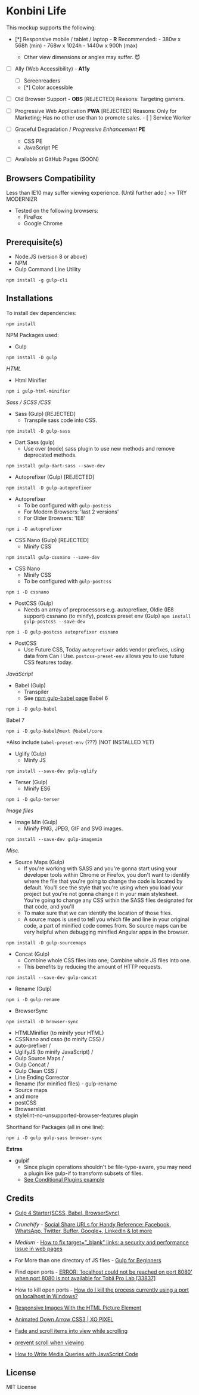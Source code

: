 # Konbini Life

This mockup supports the following:

- [*] Responsive mobile / tablet / laptop - **R**
    Recommended:
        - 380w x 568h (min)
        - 768w x 1024h
        - 1440w x 900h (max)

    * Other view dimensions or angles may suffer. :smiling_imp:

- [ ] Ally (Web Accessibility) - **A11y**
    - [ ] Screenreaders
    - [*] Color accessible

- [ ] Old Browser Support - **OBS** [REJECTED]
      Reasons: Targeting gamers.

- [ ] Progressive Web Application **PWA** [REJECTED]
      Reasons: Only for Marketing; Has no other use than to promote sales.
      - [ ] Service Worker

- [ ] Graceful Degradation / *Progressive Enhancement* **PE**
    - CSS PE
    - JavaScript PE

- [ ] Available at GitHub Pages (SOON)

## Browsers Compatibility

Less than IE10 may suffer viewing experience. (Until further ado.) >> TRY MODERNIZR

* Tested on the following browsers:
    - FireFox
    - Google Chrome

## Prerequisite(s)

- Node.JS (version 8 or above)
- NPM
- Gulp Command Line Utility
```
npm install -g gulp-cli
```

## Installations

To install dev dependencies:
```
npm install
```

NPM Packages used:

- Gulp
```
npm install -D gulp
```
*HTML*

- Html Minifier
```
npm i gulp-html-minifier
```

*Sass / SCSS /CSS*

- Sass (Gulp) [REJECTED]
    * Transpile sass code into CSS.
```
npm install -D gulp-sass
```

- Dart Sass (gulp)
    * Use over (node) sass plugin to use new methods and remove deprecated methods.
```
npm install gulp-dart-sass --save-dev
```

- Autoprefixer (Gulp) [REJECTED]
```
npm install -D gulp-autoprefixer
```

- Autoprefixer
    * To be configured with `gulp-postcss`
    * For Modern Browsers: 'last 2 versions'
    * For Older Browsers: 'IE8'
```
npm i -D autoprefixer
```

- CSS Nano (Gulp) [REJECTED]
    * Minify CSS
```
npm install gulp-cssnano --save-dev
```

- CSS Nano
    * Minify CSS
    * To be configured with `gulp-postcss`
```
npm i -D cssnano
```

- PostCSS (Gulp)
    * Needs an array of preprocessors
        e.g. autoprefixer,
        Oldie (IE8 support)
        cssnano (to minify),
        postcss preset env (Gulp)
            `npm install gulp-postcss --save-dev`
```
npm i -D gulp-postcss autoprefixer cssnano
```

* PostCSS
    * Use Future CSS, Today
        `autoprefixer` adds vendor prefixes, using data from Can I Use.
        `postcss-preset-env` allows you to use future CSS features today.

*JavaScript*

- Babel (Gulp)
    * Transpiler
    * See [npm gulp-babel page](https://www.npmjs.com/package/gulp-babel)
Babel 6
```
npm i -D gulp-babel
```
Babel 7
```
npm i -D gulp-babel@next @babel/core
```
*Also include `babel-preset-env` (???) (NOT INSTALLED YET)


- Uglify (Gulp)
    * Minfy JS
```
npm install --save-dev gulp-uglify
```

- Terser (Gulp)
    * Minify ES6
```
npm i -D gulp-terser
```

*Image files*

- Image Min (Gulp)
    * Minify PNG, JPEG, GIF and SVG images.
```
npm install --save-dev gulp-imagemin
```

*Misc.*

- Source Maps (Gulp)
    * If you're working with SASS and you're gonna start using your developer tools within Chrome or Firefox, you don't want to identify where the file that you're going to change the code is located by default. You'll see the style that you're using when you load your project but you're not gonna change it in your main stylesheet. You're going to change any CSS within the SASS files designated for that code, and you'll
    * To make sure that we can identify the location of those files.
    * A source maps is used to tell you which file and line in your original code, a part of minified code comes from. So source maps can be very helpful when debugging minified Angular apps in the browser.
```
npm install -D gulp-sourcemaps
```

- Concat (Gulp)
    * Combine whole CSS files into one; Combine whole JS files into one.
    * This benefits by reducing the amount of HTTP requests.
```
npm install --save-dev gulp-concat
```

- Rename (Gulp)
```
npm i -D gulp-rename
```

- BrowserSync
```
npm install -D browser-sync
```

- HTMLMinifier (to minify your HTML)
- CSSNano and csso (to minify CSS) /
- auto-prefixer /
- UglifyJS (to minify JavaScript) /
- Gulp Source Maps /
- Gulp Concat /
- Gulp Clean CSS /
- Line Ending Corrector
- Rename (for minified files) - gulp-rename
- Source maps
- and more
- postCSS
- Browserslist
- stylelint-no-unsupported-browser-features plugin


Shorthand for Packages (all in one line):
```
npm i -D gulp gulp-sass browser-sync
```


**Extras**

- gulpif
    * Since plugin operations shouldn't be file-type-aware, you may need a plugin like gulp-if to transform subsets of files.
    * [See Conditional Plugins example](https://gulpjs.com/docs/en/getting-started/using-plugins/)


## Credits

- [Gulp 4 Starter(SCSS, Babel, BrowserSync)](https://youtu.be/3R5Coj4JxTo)

- _Crunchify_ - [Social Share URLs for Handy Reference: Facebook, WhatsApp, Twitter, Buffer, Google+, LinkedIn & lot more](https://crunchify.com/list-of-all-social-sharing-urls-for-handy-reference-social-media-sharing-buttons-without-javascript/)

- _Medium_ - [How to fix target=”_blank” links: a security and performance issue in web pages](https://medium.com/sedeo/how-to-fix-target-blank-a-security-and-performance-issue-in-web-pages-2118eba1ce2f)

- For More than one directory of JS files - [Gulp for Beginners](https://css-tricks.com/gulp-for-beginners/)

- Find open ports - [ERROR: 'localhost could not be reached on port 8080' when port 8080 is not available for Tobii Pro Lab [33837]](https://support.pstnet.com/hc/en-us/articles/360040975414-ERROR-localhost-could-not-be-reached-on-port-8080-when-port-8080-is-not-available-for-Tobii-Pro-Lab-33837-)

- How to kill open ports - [How do I kill the process currently using a port on localhost in Windows?](https://stackoverflow.com/questions/39632667/how-do-i-kill-the-process-currently-using-a-port-on-localhost-in-windows)

- [Responsive Images With the HTML Picture Element](https://alligator.io/html/picture-element/)

- [Animated Down Arrow CSS3 | XO PIXEL](https://youtu.be/HisZIORbN0s)

- [Fade and scroll items into view while scrolling](https://youtu.be/huVJW23JHKQ)

- [prevent scroll when viewing](https://stackoverflow.com/questions/4770025/how-to-disable-scrolling-temporarily)

- [How to Write Media Queries with JavaScript Code](https://www.sitepoint.com/javascript-media-queries/)

## License

MIT License